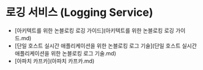 # 로깅 서비스 (Logging Service)

- [아키텍트를 위한 논블로킹 로깅 가이드](아키텍트를 위한 논블로킹 로깅 가이드.md)
- [단일 호스트 실시간 애플리케이션을 위한 논블로킹 로그 기술](단일 호스트 실시간 애플리케이션을 위한 논블로킹 로그 기술.md)
- [아파치 카프카](아파치 카프카.md)

